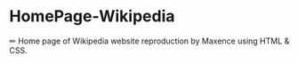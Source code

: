 # HomePage-Wikipedia
✏ Home page of Wikipedia website reproduction by Maxence using HTML &amp; CSS.
